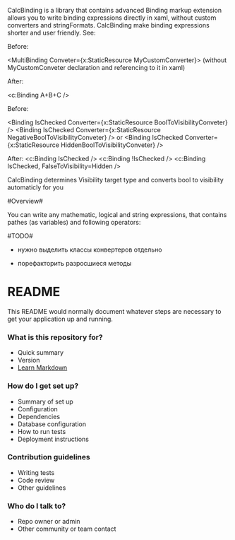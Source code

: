 CalcBinding is a library that contains advanced Binding markup extension allows you to write binding expressions directly in xaml, without custom converters and stringFormats. CalcBinding make binding expressions shorter and user friendly. See:

Before:

<MultiBinding Conveter={x:StaticResource MyCustomConverter}>
    <Binding A/>
    <Binding B/>
    <Binding C/>
</MultiBinding>
(without MyCustomConveter declaration and referencing to it in xaml)
 
After: 

<c:Binding A+B+C />

Before: 

<Binding IsChecked Converter={x:StaticResource BoolToVisibilityConveter} />
<Binding IsChecked Converter={x:StaticResource NegativeBoolToVisibilityConveter} />
or
<Binding IsChecked Converter={x:StaticResource HiddenBoolToVisibilityConveter} />

After:
<c:Binding IsChecked />
<c:Binding !IsChecked />
<c:Binding IsChecked, FalseToVisibility=Hidden />

CalcBinding determines Visibility target type and converts bool to visibility automaticly for you

#Overview#

You can write any mathematic, logical and string expressions, that contains pathes (as variables) and following operators:


#TODO#

* нужно выделить классы конвертеров отдельно

* порефакторить разросшиеся методы

# README #

This README would normally document whatever steps are necessary to get your application up and running.

### What is this repository for? ###

* Quick summary
* Version
* [Learn Markdown](https://bitbucket.org/tutorials/markdowndemo)

### How do I get set up? ###

* Summary of set up
* Configuration
* Dependencies
* Database configuration
* How to run tests
* Deployment instructions

### Contribution guidelines ###

* Writing tests
* Code review
* Other guidelines

### Who do I talk to? ###

* Repo owner or admin
* Other community or team contact